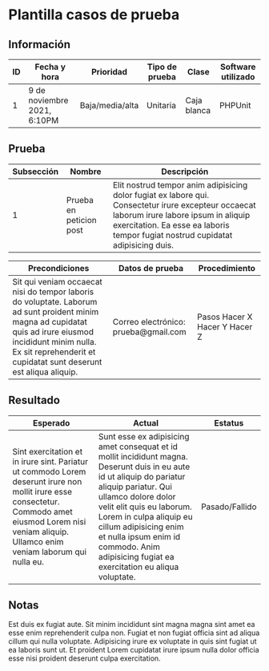 # Plantilla casos de prueba

## Información
<table>
    <thead>
        <th>ID</th>
        <th>Fecha y hora</th>
        <th>Prioridad</th>
        <th>Tipo de prueba</th>
        <th>Clase</th>
        <th>Software utilizado</th>
    </thead>
    <tbody>
        <tr>
            <td>1</td>
            <td>9 de noviembre 2021, 6:10PM</td>
            <td>Baja/media/alta</td>
            <td>Unitaria</td>
            <td>Caja blanca</td>
            <td>PHPUnit</td>
        </tr>
    </tbody>
</table>

## Prueba
<table>
    <thead>
        <th>Subsección</th>
        <th>Nombre</th>
        <th>Descripción</th>
    </thead>
    <tbody>
        <tr>
            <td>1</td>
            <td>Prueba en peticion post</td>
            <td>Elit nostrud tempor anim adipisicing dolor fugiat ex labore qui. Consectetur irure excepteur occaecat laborum irure labore ipsum in aliquip exercitation. Ea esse ea laboris tempor fugiat nostrud cupidatat adipisicing duis.</td>
        </tr>
    </tbody>
</table>


<table>
    <thead>
        <th>Precondiciones</th>
        <th>Datos de prueba</th>
        <th>Procedimiento</th>
    </thead>
    <tbody>
        <tr>
        <td>
Sit qui veniam occaecat nisi do tempor laboris do voluptate. 
Laborum ad sunt proident minim magna ad cupidatat quis ad irure eiusmod incididunt minim nulla. 
Ex sit reprehenderit et cupidatat sunt deserunt est aliqua aliquip.  
         </td>
            <td>Correo electrónico: prueba@gmail.com</td>
            <td>
            Pasos
Hacer X
Hacer Y
Hacer Z
            </td>
        </tr>
    </tbody>
</table>

## Resultado

<table>
    <thead>
        <th>Esperado</th>
        <th>Actual</th>
        <th>Estatus</th>
    </thead>
    <tbody>
        <tr>
            <td>Sint exercitation et in irure sint. Pariatur ut commodo Lorem deserunt irure non mollit irure esse consectetur. Commodo amet eiusmod Lorem nisi veniam aliquip. Ullamco enim veniam laborum qui nulla eu.</td>
            <td>Sunt esse ex adipisicing amet consequat et id mollit incididunt magna. Deserunt duis in eu aute id ut aliquip do pariatur aliquip pariatur. Qui ullamco dolore dolor velit elit quis eu laborum. Lorem in culpa aliquip eu cillum adipisicing enim et nulla ipsum enim id commodo. Anim adipisicing fugiat ea exercitation eu aliqua voluptate.</td>
            <td>Pasado/Fallido</td>
        </tr>
    </tbody>
</table>

## Notas
Est duis ex fugiat aute. Sit minim incididunt sint magna magna sint amet ea esse enim reprehenderit culpa non. Fugiat et non fugiat officia sint ad aliqua cillum qui nulla voluptate. Adipisicing irure ex voluptate in quis sint fugiat ut ea laboris sunt ut. Et proident Lorem cupidatat irure ipsum nulla dolor officia esse nisi proident deserunt culpa exercitation.


